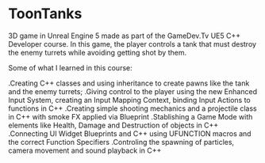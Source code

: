 # ToonTanks
3D game in Unreal Engine 5 made as part of the GameDev.Tv UE5 C++ Developer course.
In this game, the player controls a tank that must destroy the enemy turrets while avoiding getting shot by them.

Some of what I learned in this course:

.Creating C++ classes and using inheritance to create pawns like the tank and the enemy turrets;
.Giving control to the player using the new Enhanced Input System, creating an Input Mapping Context, binding Input Actions to functions in C++
.Creating simple shooting mechanics and a projectile class in C++ with smoke FX applied via Blueprint
.Stablishing a Game Mode with elements like Health, Damage and Destruction of objects in C++
.Connecting UI Widget Blueprints and C++ using UFUNCTION macros and the correct Function Specifiers
.Controling the spawning of particles, camera movement and sound playback in C++ 
